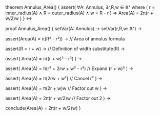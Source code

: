 theorem Annulus_Area() {
  assert(
    ∀A: Annulus, ∃r,R,w ∈ ℝ⁺ where (
      r = inner_radius(A) ∧
      R = outer_radius(A) ∧
      w = R - r
    ) ⇒
    Area(A) = 2π(r + w/2)w
  )
} ↔

proof Annulus_Area() {
  setVar(A: Annulus) →
  setVar(r,R,w: ℝ⁺) →
  
  assert(Area(A) = π(R² - r²)) →   // Area of annulus formula
  
  assert(R = r + w) →              // Definition of width
  substitute(R) →
  
  assert(
    Area(A) = π((r + w)² - r²)
  ) →
  
  assert(
    Area(A) = π(r² + 2rw + w² - r²)  // Expand (r + w)²
  ) →
  
  assert(
    Area(A) = π(2rw + w²)           // Cancel r²
  ) →
  
  assert(
    Area(A) = π(2r + w)w            // Factor out w
  ) →
  
  assert(
    Area(A) = 2π(r + w/2)w          // Factor out 2
  ) →
  
  conclude(Area(A) = 2π(r + w/2)w)
}